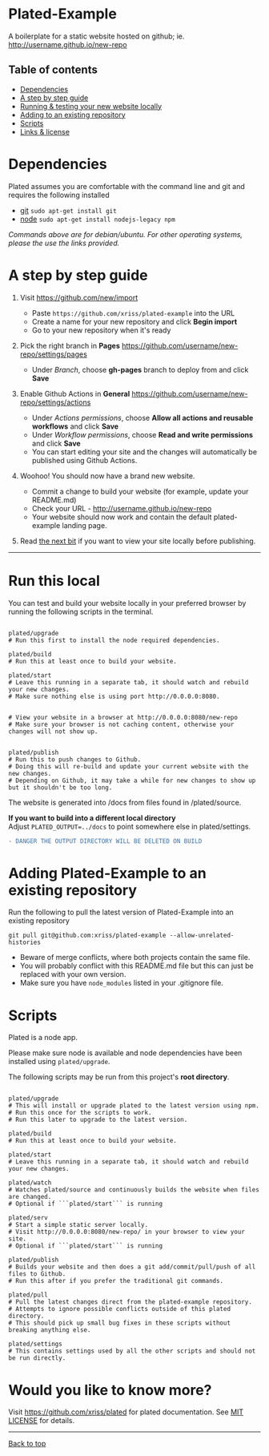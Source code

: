 # Plated-Example

A boilerplate for a static website hosted on github; ie. http://username.github.io/new-repo

## Table of contents
  - [Dependencies](#dependencies)
  - [A step by step guide](#a-step-by-step-guide)
  - [Running & testing your new website locally](#run-this-local)
  - [Adding to an existing repository](#adding-plated-example-to-an-existing-repository)
  - [Scripts](#scripts)
  - [Links & license](#would-you-like-to-know-more)

# Dependencies

Plated assumes you are comfortable with the command line and git and requires the following installed

- [git](https://git-scm.com/downloads) ```sudo apt-get install git```
- [node](https://nodejs.org) ```sudo apt-get install nodejs-legacy npm```

_Commands above are for debian/ubuntu. For other operating systems, please the use the links provided._

# A step by step guide

1. Visit https://github.com/new/import
   - Paste `https://github.com/xriss/plated-example` into the URL
   - Create a name for your new repository and click **Begin import**
   - Go to your new repository when it's ready
    
2. Pick the right branch in **Pages** https://github.com/username/new-repo/settings/pages
    - Under *Branch*, choose **gh-pages** branch to deploy from and click **Save**

3. Enable Github Actions in **General** https://github.com/username/new-repo/settings/actions
    - Under *Actions permissions*, choose **Allow all actions and reusable workflows** and click **Save**
    - Under *Workflow permissions*, choose **Read and write permissions** and click **Save**
    - You can start editing your site and the changes will automatically be published using Github Actions.
  
4. Woohoo! You should now have a brand new website.
    - Commit a change to build your website (for example, update your README.md)
    - Check your URL - http://username.github.io/new-repo
    - Your website should now work and contain the default plated-example landing page.

6. Read [the next bit](#run-this-local) if you want to view your site locally before publishing.
    
---


# Run this local

You can test and build your website locally in your preferred browser by running the following scripts in the terminal.   
    
```shell

plated/upgrade	
# Run this first to install the node required dependencies.

plated/build
# Run this at least once to build your website.

plated/start
# Leave this running in a separate tab, it should watch and rebuild your new changes.
# Make sure nothing else is using port http://0.0.0.0:8080.


# View your website in a browser at http://0.0.0.0:8080/new-repo
# Make sure your browser is not caching content, otherwise your changes will not show up.


plated/publish
# Run this to push changes to Github.
# Doing this will re-build and update your current website with the new changes.
# Depending on Github, it may take a while for new changes to show up but it shouldn't be too long.

```


The website is generated into /docs from files found in /plated/source.

**If you want to build into a different local directory**  
Adjust ```PLATED_OUTPUT=../docs``` to point somewhere else in plated/settings.


```diff
- DANGER THE OUTPUT DIRECTORY WILL BE DELETED ON BUILD
```


# Adding Plated-Example to an existing repository

Run the following to pull the latest version of Plated-Example into an existing repository

`git pull git@github.com:xriss/plated-example --allow-unrelated-histories`

  - Beware of merge conflicts, where both projects contain the same file.
  - You will probably conflict with this README.md file but this can just be replaced with your own version.
  - Make sure you have ```node_modules``` listed in your .gitignore file.
    


# Scripts

Plated is a node app.

Please make sure node is available and node dependencies have been installed using ```plated/upgrade```.

The following scripts may be run from this project's **root directory**.

```shell

plated/upgrade	
# This will install or upgrade plated to the latest version using npm.
# Run this once for the scripts to work.
# Run this later to upgrade to the latest version.

plated/build
# Run this at least once to build your website.

plated/start
# Leave this running in a separate tab, it should watch and rebuild your new changes.

plated/watch
# Watches plated/source and continuously builds the website when files are changed.
# Optional if ```plated/start``` is running

plated/serv
# Start a simple static server locally.
# Visit http://0.0.0.0:8080/new-repo/ in your browser to view your site.
# Optional if ```plated/start``` is running

plated/publish
# Builds your website and then does a git add/commit/pull/push of all files to Github.
# Run this after if you prefer the traditional git commands.

plated/pull
# Pull the latest changes direct from the plated-example repository.
# Attempts to ignore possible conflicts outside of this plated directory.
# This should pick up small bug fixes in these scripts without breaking anything else.

plated/settings
# This contains settings used by all the other scripts and should not be run directly.

```


# Would you like to know more?

Visit https://github.com/xriss/plated for plated documentation. See [MIT LICENSE](https://github.com/xriss/plated-example/blob/master/plated/LICENSE.md) for details.

---

[Back to top](#plated-example)
